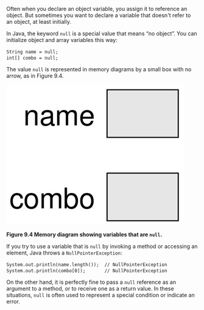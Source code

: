 Often when you declare an object variable, you assign it to reference an object. But sometimes you want to declare a variable that doesn't refer to an object, at least initially.


In Java, the keyword `null` is a special value that means “no object”. You can initialize object and array variables this way:

```code
String name = null;
int[] combo = null;
```

The value `null` is represented in memory diagrams by a small box with no arrow, as in Figure 9.4.

![Figure 9.4 Memory diagram showing variables that are `null`.](figs/mem4.jpg)

**Figure 9.4 Memory diagram showing variables that are `null`.**


If you try to use a variable that is `null` by invoking a method or accessing an element, Java throws a `NullPointerException`:

```code
System.out.println(name.length());  // NullPointerException
System.out.println(combo[0]);       // NullPointerException
```

On the other hand, it is perfectly fine to pass a `null` reference as an argument to a method, or to receive one as a return value. In these situations, `null` is often used to represent a special condition or indicate an error.